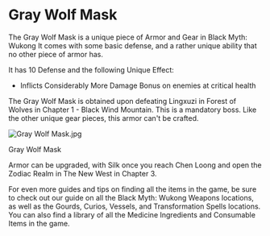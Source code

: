 # Gray Wolf Mask

The Gray Wolf Mask is a unique piece of Armor and Gear in Black Myth: Wukong It comes with some basic defense, and a rather unique ability that no other piece of armor has. 

It has 10 Defense and the following Unique Effect: 

  * Inflicts Considerably More Damage Bonus on enemies at critical health

The Gray Wolf Mask is obtained upon defeating Lingxuzi in Forest of Wolves in Chapter 1 - Black Wind Mountain. This is a mandatory boss. Like the other unique gear pieces, this armor can't be crafted. 

![Gray Wolf Mask.jpg](https://oyster.ignimgs.com/mediawiki/apis.ign.com/black-myth-wukong/1/13/Gray_Wolf_Mask.jpg)

Gray Wolf Mask

Armor can be upgraded, with Silk once you reach Chen Loong and open the Zodiac Realm in The New West in Chapter 3. 

For even more guides and tips on finding all the items in the game, be sure to check out our guide on all the Black Myth: Wukong Weapons locations, as well as the Gourds, Curios, Vessels, and Transformation Spells locations. You can also find a library of all the Medicine Ingredients and Consumable Items in the game.